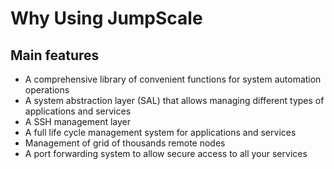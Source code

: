 # Why Using JumpScale

## Main features

- A comprehensive library of convenient functions for system automation operations
- A system abstraction layer (SAL) that allows managing different types of applications and services
- A SSH management layer
- A full life cycle management system for applications and services
- Management of grid of thousands remote nodes
- A port forwarding system to allow secure access to all your services

